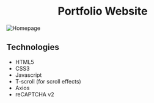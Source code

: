 <h1 align="center">Portfolio Website</h1>

![Homepage](https://i.imgur.com/sVMx7bH.png)


## Technologies
<ul>
  <li>HTML5</li>
  <li>CSS3</li>
  <li>Javascript</li>
  <li>T-scroll (for scroll effects)</li>
  <li>Axios</li>
  <li>reCAPTCHA v2</li>
</ul>
